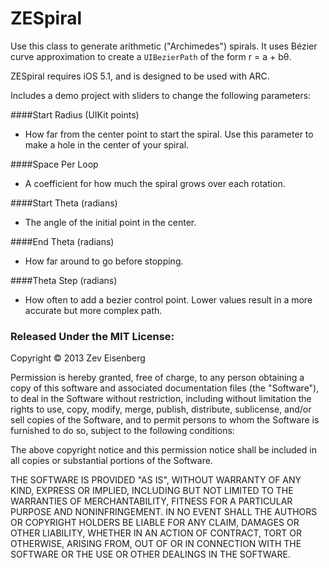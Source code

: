 # ZESpiral
Use this class to generate arithmetic ("Archimedes") spirals. It uses Bézier curve approximation to create a `UIBezierPath` of the form r = a + bθ.

ZESpiral requires iOS 5.1, and is designed to be used with ARC.

Includes a demo project with sliders to change the following parameters:

####Start Radius (UIKit points)
* How far from the center point to start the spiral. Use this parameter to make a hole in the center of your spiral.

####Space Per Loop
* A coefficient for how much the spiral grows over each rotation. 

####Start Theta (radians)
* The angle of the initial point in the center.

####End Theta (radians)
* How far around to go before stopping.

####Theta Step (radians)
* How often to add a bezier control point. Lower values result in a more accurate but more complex path.

### Released Under the MIT License:

Copyright © 2013 Zev Eisenberg

Permission is hereby granted, free of charge, to any person obtaining a copy of this software and associated documentation files (the "Software"), to deal in the Software without restriction, including without limitation the rights to use, copy, modify, merge, publish, distribute, sublicense, and/or sell copies of the Software, and to permit persons to whom the Software is furnished to do so, subject to the following conditions:

The above copyright notice and this permission notice shall be included in all copies or substantial portions of the Software.

THE SOFTWARE IS PROVIDED "AS IS", WITHOUT WARRANTY OF ANY KIND, EXPRESS OR IMPLIED, INCLUDING BUT NOT LIMITED TO THE WARRANTIES OF MERCHANTABILITY, FITNESS FOR A PARTICULAR PURPOSE AND NONINFRINGEMENT. IN NO EVENT SHALL THE AUTHORS OR COPYRIGHT HOLDERS BE LIABLE FOR ANY CLAIM, DAMAGES OR OTHER LIABILITY, WHETHER IN AN ACTION OF CONTRACT, TORT OR OTHERWISE, ARISING FROM, OUT OF OR IN CONNECTION WITH THE SOFTWARE OR THE USE OR OTHER DEALINGS IN THE SOFTWARE.
